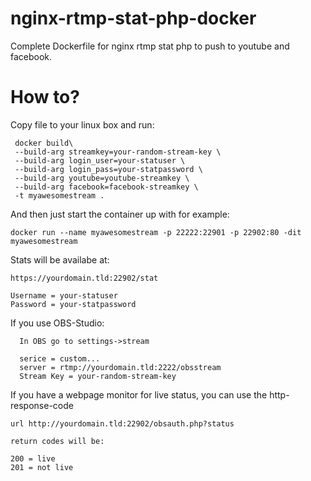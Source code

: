 # nginx-rtmp-stat-php-docker
Complete Dockerfile for nginx rtmp stat php to push to youtube and facebook.

# How to?
Copy file to your linux box and run:
```
 docker build\
 --build-arg streamkey=your-random-stream-key \
 --build-arg login_user=your-statuser \
 --build-arg login_pass=your-statpassword \
 --build-arg youtube=youtube-streamkey \
 --build-arg facebook=facebook-streamkey \
 -t myawesomestream .
 ```
 And then just start the container up with for example:
 
```
docker run --name myawesomestream -p 22222:22901 -p 22902:80 -dit myawesomestream
```
Stats will be availabe at:

```
https://yourdomain.tld:22902/stat

Username = your-statuser
Password = your-statpassword
```

If you use OBS-Studio:
```
  In OBS go to settings->stream
  
  serice = custom...
  server = rtmp://yourdomain.tld:2222/obsstream
  Stream Key = your-random-stream-key
  ```
 
 If you have a webpage monitor for live status, you can use the http-response-code
 ```
 url http://yourdomain.tld:22902/obsauth.php?status
 
 return codes will be:
 
 200 = live
 201 = not live
 
 ```
